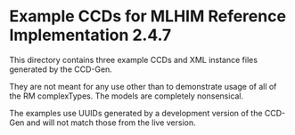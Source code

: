 Example CCDs for MLHIM Reference Implementation 2.4.7
=====================================================

This directory contains three example CCDs and XML instance files generated by the CCD-Gen.

They are not meant for any use other than to demonstrate usage of all of the RM complexTypes.
The models are completely nonsensical. 

The examples use UUIDs generated by a development version of the CCD-Gen and will not match those from the live version. 


